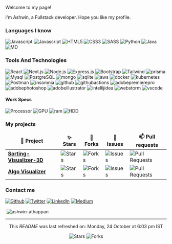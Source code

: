 <!-- <h1 align=center><img src="https://slackmojis.com/emojis/5999-meow_party/download" width="30"/> Hi There <img src="https://slackmojis.com/emojis/5197-party_blob/download" width="30" /></h1> -->

<p>Welcome to my page!</p>
<p>I'm Ashwin, a Fullstack developer. Hope you like my profile.</p>

<h3>Languages I know</h3>
<p>
  <img alt="Javascript" src="https://img.shields.io/badge/JavaScript-F7DF1E?style=for-the-badge&logo=javascript&logoColor=black" />

  <img alt="Javascript" src="https://img.shields.io/badge/TypeScript-007ACC?style=for-the-badge&logo=typescript&logoColor=white" />

  <img alt="HTML5" src="https://img.shields.io/badge/HTML5-E34F26?style=for-the-badge&logo=html5&logoColor=white" />

  <img alt="CSS3" src="https://img.shields.io/badge/CSS3-1572B6?style=for-the-badge&logo=css3&logoColor=white" />

  <img alt="SASS" src="https://img.shields.io/badge/Sass-CC6699?style=for-the-badge&logo=sass&logoColor=white" />

  <img alt="Python" src="https://img.shields.io/badge/Python-14354C?style=for-the-badge&logo=python&logoColor=white" />

  <img alt="Java" src="https://res.cloudinary.com/practicaldev/image/fetch/s--KR6jSVNe--/c_limit%2Cf_auto%2Cfl_progressive%2Cq_auto%2Cw_880/https://img.shields.io/badge/Java-ED8B00%3Fstyle%3Dfor-the-badge%26logo%3Djava%26logoColor%3Dwhite" />

  <img alt="MD" src="https://img.shields.io/badge/Markdown-000000?style=for-the-badge&logo=markdown&logoColor=white" />
</p>

<h3>Tools And Technologies</h3>

<p>
  <img alt="React" src="https://img.shields.io/badge/React-20232A?style=for-the-badge&logo=react&logoColor=61DAFB" />

  <img alt="Next.js" src="https://img.shields.io/badge/Next JS-eeeeee?style=for-the-badge&logo=Next.js&logoColor=000000" />

  <img alt="Node.js" src="https://img.shields.io/badge/Node.js-43853D?style=for-the-badge&logo=node.js&logoColor=white" />

  <img alt="Express.js" src="https://img.shields.io/badge/Express.js-404D59?style=for-the-badge" />

  <img alt="Bootstrap" src="https://img.shields.io/badge/Bootstrap-563D7C?style=for-the-badge&logo=bootstrap&logoColor=white" />

  <img alt="Tailwind" src="https://img.shields.io/badge/Tailwind_CSS-38B2AC?style=for-the-badge&logo=tailwind-css&logoColor=white" />

  <img alt="prisma" src="https://img.shields.io/badge/Prisma-2D3748?style=for-the-badge&logo=prisma&logoColor=white" />

  <img alt="Mysql" src="https://img.shields.io/badge/MySQL-00000F?style=for-the-badge&logo=mysql&logoColor=white" />

  <img alt="PostgreSQL" src="https://img.shields.io/badge/PostgreSQL-316192?style=for-the-badge&logo=postgresql&logoColor=white" />

  <img alt="mongo" src="https://img.shields.io/badge/MongoDB-4EA94B?style=for-the-badge&logo=mongodb&logoColor=white" />

  <img alt="sqlite" src="https://img.shields.io/badge/SQLite-07405E?style=for-the-badge&logo=sqlite&logoColor=white" />

  <img alt="aws" src="https://img.shields.io/badge/Amazon_AWS-232F3E?style=for-the-badge&logo=amazon-aws&logoColor=white" />

  <img alt="docker" src="https://img.shields.io/badge/Docker-2496ED?style=for-the-badge&logo=docker&logoColor=white" />

  <img alt="kubernetes" src="https://img.shields.io/badge/Kubernetes-326CE5?style=for-the-badge&logo=kubernetes&logoColor=white" />

  <img alt="Postman" src="https://img.shields.io/badge/Postman-FF6C37?style=for-the-badge&logo=postman&logoColor=white" />

  <img alt="insomnia" src="https://img.shields.io/badge/Insomnia-4000BF?style=for-the-badge&logo=insomnia&logoColor=white" />

  <img alt="github" src="https://img.shields.io/badge/Github-181717?style=for-the-badge&logo=github&logoColor=white" />

  <img alt="githubactions" src="https://img.shields.io/badge/Github Actions-2088FF?style=for-the-badge&logo=githubactions&logoColor=white" />

  <img alt="adobepremierepro" src="https://img.shields.io/badge/Premiere Pro-9999FF?style=for-the-badge&logo=adobepremierepro&logoColor=white" />

  <img alt="adobephotoshop" src="https://img.shields.io/badge/Photoshop-31A8FF?style=for-the-badge&logo=adobephotoshop&logoColor=white" />

  <img alt="adobeillustrator" src="https://img.shields.io/badge/Illustrator-FF9A00?style=for-the-badge&logo=adobeillustrator&logoColor=white" />

  <img alt="intellijidea" src="https://img.shields.io/badge/IntelliJ IDEA-000000?style=for-the-badge&logo=intellijidea&logoColor=white" />

  <img alt="webstorm" src="https://img.shields.io/badge/WebStorm-000000?style=for-the-badge&logo=webstorm&logoColor=white" />

  <img alt="vscode" src="https://img.shields.io/badge/VS Code-007ACC?style=for-the-badge&logo=visualstudiocode&logoColor=white" />
</p>

<h4>Work Specs</h4>

<p>
  <img alt="Processor" src="https://img.shields.io/badge/RYZEN 2700X-ED1C24?style=for-the-badge&logo=amd&logoColor=61DAFB" />

  <img alt="GPU" src="https://img.shields.io/badge/NVIDIA-RTX2080-76B900?style=for-the-badge&logo=nvidia&logoColor=white" />

  <img alt="ram" src="https://img.shields.io/badge/32GB RAM-000000?style=for-the-badge&logo=corsair&logoColor=white" />

  <img alt="HDD" src="https://img.shields.io/badge/4TB HDD-000000?style=for-the-badge&logo=westerndigital&logoColor=white" />

</p>

<h3>My projects</h3>
<table>
  <thead align="center">
    <tr border: none;>
      <td><b>📕 Project</b></td>
      <td><b>✨ Stars</b></td>
      <td><b>🍴 Forks</b></td>
      <td><b>🚨 Issues</b></td>
      <td><b>📫 Pull requests</b></td>
    </tr>
  </thead>
  <tbody>
    <tr>
      <td><a href="https://github.com/ashwin-athappan/Sorting-Visualizer-3D"><b>Sorting-Visualizer-3D</b></a></td>
      <td><img alt="Stars" src="https://img.shields.io/github/stars/ashwin-athappan/Sorting-Visualizer-3D?style=flat-square&labelColor=343b41"/></td>
      <td><img alt="Forks" src="https://img.shields.io/github/forks/ashwin-athappan/Sorting-Visualizer-3D?style=flat-square&labelColor=343b41"/></td>
      <td><img alt="Issues" src="https://img.shields.io/github/issues/ashwin-athappan/Sorting-Visualizer-3D?style=flat-square&labelColor=343b41"/></td>
      <td><img alt="Pull Requests" src="https://img.shields.io/github/issues-pr/ashwin-athappan/Sorting-Visualizer-3D?style=flat-square&labelColor=343b41"/></td>
    </tr>
	  <tr>
      <td><a href="https://github.com/ashwin-athappan/Algo-Visualizer"><b>Algo Visualizer</b></a></td>
      <td><img alt="Stars" src="https://img.shields.io/github/stars/ashwin-athappan/Algo-Visualizer?style=flat-square&labelColor=343b41"/></td>
      <td><img alt="Forks" src="https://img.shields.io/github/forks/ashwin-athappan/Algo-Visualizer?style=flat-square&labelColor=343b41"/></td>
      <td><img alt="Issues" src="https://img.shields.io/github/issues/ashwin-athappan/Algo-Visualizer?style=flat-square&labelColor=343b41"/></td>
      <td><img alt="Pull Requests" src="https://img.shields.io/github/issues-pr/ashwin-athappan/Algo-Visualizer?style=flat-square&labelColor=343b41"/></td>
    </tr>
  </tbody>
</table>

<h3>Contact me</h3>
<p><a href="https://github.com/ashwin-athappan/" target="_blank"><img alt="Github" src="https://img.shields.io/badge/GitHub-%2312100E.svg?&style=for-the-badge&logo=Github&logoColor=white" /></a> <a href="https://twitter.com/ashwinathappan" target="_blank"><img alt="Twitter" src="https://img.shields.io/badge/twitter-%231DA1F2.svg?&style=for-the-badge&logo=twitter&logoColor=white" /></a> <a href="https://www.linkedin.com/in/ashwin-athappan/" target="_blank"><img alt="LinkedIn" src="https://img.shields.io/badge/linkedin-%230077B5.svg?&style=for-the-badge&logo=linkedin&logoColor=white" /></a> <a href="https://medium.com/@ashwinathappank" target="_blank"><img alt="Medium" src="https://img.shields.io/badge/medium-%2312100E.svg?&style=for-the-badge&logo=medium&logoColor=white" /></a>

<p>&nbsp;<img align="center" src="https://github-readme-stats.vercel.app/api?username=ashwin-athappan&show_icons=true" alt="ashwin-athappan" /></p>

---

<p align="center">This <i>README</i> was last refreshed on: Monday, 24 October at 6:03 pm IST
<p align="center"> <img alt="Stars" src="https://img.shields.io/github/stars/ashwin-athappan/ashwin-athappan?style=flat-square&labelColor=343b41"/> <img alt="Forks" src="https://img.shields.io/github/forks/ashwin-athappan/ashwin-athappan?style=flat-square&labelColor=343b41"/></p>
